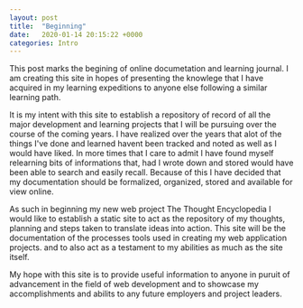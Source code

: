 ```yaml
---
layout: post
title:  "Beginning"
date:   2020-01-14 20:15:22 +0000
categories: Intro
---
```

This post marks the begining of online documetation and learning journal. I am creating this site in hopes of presenting the knowlege that I have acquired in my learning expeditions to anyone else following a similar learning path.

It is my intent with this site to establish a repository of record of all the major development and learning projects that I will be pursuing over the course of the coming years. I have realized over the years that alot of the things I've done and learned havent been tracked and noted as well as I would have liked. In more times that I care to admit I have found myself relearning bits of informations that, had I wrote down and stored would have been able to search and easily recall. Because of this I have decided that my documentation should be formalized, organized, stored and available for view online.

As such in beginning my new web project The Thought Encyclopedia I would like to establish a static site to act as the repository of my thoughts, planning and steps taken to translate ideas into action. This site will be the documentation of the processes tools used in creating my web application projects. and to also act as a testament to my abilities as much as the site itself.

My hope with this site is to provide useful information to anyone in puruit of advancement in the field of web development and to showcase my accomplishments and abilits to any future employers and project leaders.
